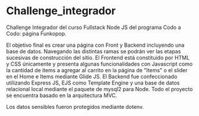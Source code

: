 # Challenge_integrador

Challenge Integrador del curso Fullstack Node JS del programa Codo a Codo: página Funkopop.

El objetivo final es crear una página con Front y Backend incluyendo una base de datos. Navegando las distintas ramas se podrán ver las etapas sucesivas de construcción del sitio. El Frontend está constituido por HTML y CSS únicamente y presenta algunas funcionalidades con Javascript como la cantidad de items a agregar al carrito en la página de "Items" o el slider en el Home e Items mediante Glide JS. El Backend fue confeccionado utilizando Express JS, EJS como Template Engine y una base de datos relacional local mediante el paquete de mysql2 para Node. Todo el proyecto se encuentra basado en la arquitectura MVC. 

Los datos sensibles fueron protegidos mediante dotenv. 
